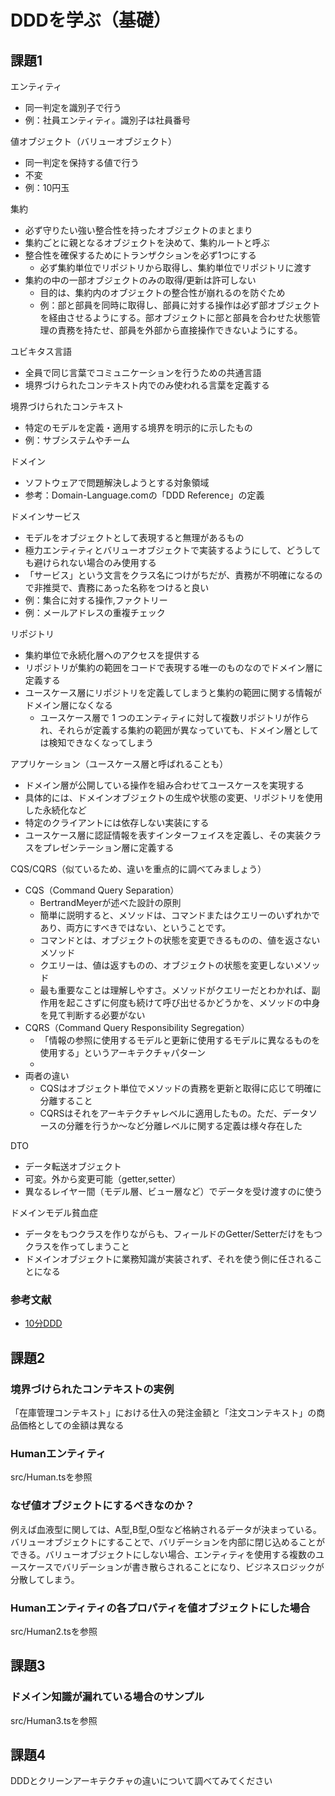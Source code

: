 # DDDを学ぶ（基礎）
## 課題1
エンティティ
* 同一判定を識別子で行う
* 例：社員エンティティ。識別子は社員番号

値オブジェクト（バリューオブジェクト）
* 同一判定を保持する値で行う
* 不変
* 例：10円玉

集約
* 必ず守りたい強い整合性を持ったオブジェクトのまとまり
* 集約ごとに親となるオブジェクトを決めて、集約ルートと呼ぶ
* 整合性を確保するためにトランザクションを必ず1つにする
    * 必ず集約単位でリポジトリから取得し、集約単位でリポジトリに渡す
* 集約の中の一部オブジェクトのみの取得/更新は許可しない
    * 目的は、集約内のオブジェクトの整合性が崩れるのを防ぐため
    * 例：部と部員を同時に取得し、部員に対する操作は必ず部オブジェクトを経由させるようにする。部オブジェクトに部と部員を合わせた状態管理の責務を持たせ、部員を外部から直接操作できないようにする。

ユビキタス言語
* 全員で同じ言葉でコミュニケーションを行うための共通言語
* 境界づけられたコンテキスト内でのみ使われる言葉を定義する

境界づけられたコンテキスト
* 特定のモデルを定義・適用する境界を明示的に示したもの
* 例：サブシステムやチーム

ドメイン
* ソフトウェアで問題解決しようとする対象領域
* 参考：Domain-Language.comの「DDD Reference」の定義


ドメインサービス
* モデルをオブジェクトとして表現すると無理があるもの
* 極力エンティティとバリューオブジェクトで実装するようにして、どうしても避けられない場合のみ使用する
* 「サービス」という文言をクラス名につけがちだが、責務が不明確になるので非推奨で、責務にあった名称をつけると良い
* 例：集合に対する操作,ファクトリー
* 例：メールアドレスの重複チェック

リポジトリ
* 集約単位で永続化層へのアクセスを提供する
* リポジトリが集約の範囲をコードで表現する唯一のものなのでドメイン層に定義する
* ユースケース層にリポジトリを定義してしまうと集約の範囲に関する情報がドメイン層になくなる
    * ユースケース層で 1 つのエンティティに対して複数リポジトリが作られ、それらが定義する集約の範囲が異なっていても、ドメイン層としては検知できなくなってしまう

アプリケーション（ユースケース層と呼ばれることも）
* ドメイン層が公開している操作を組み合わせてユースケースを実現する
* 具体的には、ドメインオブジェクトの生成や状態の変更、リポジトリを使用した永続化など
* 特定のクライアントには依存しない実装にする
* ユースケース層に認証情報を表すインターフェイスを定義し、その実装クラスをプレゼンテーション層に定義する

CQS/CQRS（似ているため、違いを重点的に調べてみましょう）
* CQS（Command Query Separation）
    - BertrandMeyerが述べた設計の原則
    - 簡単に説明すると、メソッドは、コマンドまたはクエリーのいずれかであり、両方にすべきではない、ということです。
    - コマンドとは、オブジェクトの状態を変更できるものの、値を返さないメソッド
    - クエリーは、値は返すものの、オブジェクトの状態を変更しないメソッド
    - 最も重要なことは理解しやすさ。メソッドがクエリーだとわかれば、副作用を起こさずに何度も続けて呼び出せるかどうかを、メソッドの中身を見て判断する必要がない
* CQRS（Command Query Responsibility Segregation）
    - 「情報の参照に使用するモデルと更新に使用するモデルに異なるものを使用する」というアーキテクチャパターン
    - 
* 両者の違い
    - CQSはオブジェクト単位でメソッドの責務を更新と取得に応じて明確に分離すること
    - CQRSはそれをアーキテクチャレベルに適用したもの。ただ、データソースの分離を行うか〜など分離レベルに関する定義は様々存在した

DTO
* データ転送オブジェクト
* 可変。外から変更可能（getter,setter）
* 異なるレイヤー間（モデル層、ビュー層など）でデータを受け渡すのに使う

ドメインモデル貧血症
* データをもつクラスを作りながらも、フィールドのGetter/Setterだけをもつクラスを作ってしまうこと
* ドメインオブジェクトに業務知識が実装されず、それを使う側に任されることになる

### 参考文献
* [10分DDD](https://little-hand-s.notion.site/10-DDD-16b44b0b3e1e4aa2a67659b2085e0c6b?p=96aaf637cc9a4139aee9fc3e69ee32e8&pm=s)

## 課題2
### 境界づけられたコンテキストの実例
「在庫管理コンテキスト」における仕入の発注金額と「注文コンテキスト」の商品価格としての金額は異なる
### Humanエンティティ
src/Human.tsを参照
### なぜ値オブジェクトにするべきなのか？
例えば血液型に関しては、A型,B型,O型など格納されるデータが決まっている。バリューオブジェクトにすることで、バリデーションを内部に閉じ込めることができる。バリューオブジェクトにしない場合、エンティティを使用する複数のユースケースでバリデーションが書き散らされることになり、ビジネスロジックが分散してしまう。
### Humanエンティティの各プロパティを値オブジェクトにした場合
src/Human2.tsを参照

## 課題3
### ドメイン知識が漏れている場合のサンプル
src/Human3.tsを参照

## 課題4
DDDとクリーンアーキテクチャの違いについて調べてみてください